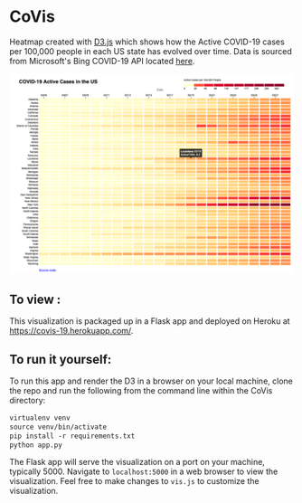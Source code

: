 # CoVis
Heatmap created with [D3.js](https://d3js.org/) which shows how the Active COVID-19 cases per 100,000 people in each US state has evolved over time. Data is sourced from Microsoft's Bing COVID-19 API located [here](https://www.bing.com/covid/graphdata).

![demo image](images/demo.png)

## To view :
This visualization is packaged up in a Flask app and deployed on Heroku at https://covis-19.herokuapp.com/.

## To run it yourself:
To run this app and render the D3 in a browser on your local machine, clone the repo and run the following from the command line within the CoVis directory:

```
virtualenv venv
source venv/bin/activate
pip install -r requirements.txt
python app.py
```

The Flask app will serve the visualization on a port on your machine, typically 5000. Navigate to `localhost:5000` in a web browser to view the visualization. Feel free to make changes to `vis.js` to customize the visualization.